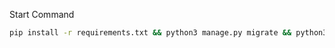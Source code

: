 


Start Command
```bash
pip install -r requirements.txt && python3 manage.py migrate && python3 manage.py createcachetable && python3 manage.py collectstatic --noinput
```